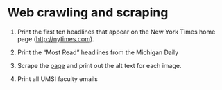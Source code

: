 # Web crawling and scraping

1. Print the first ten headlines that appear on the New York Times home page (http://nytimes.com).

2. Print the “Most Read” headlines from the Michigan Daily 

3. Scrape the [page](http://newmantaylor.com/gallery.html) and print out the alt text for each image.

4. Print all UMSI faculty emails
